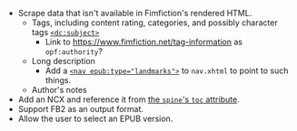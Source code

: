 * Scrape data that isn't available in Fimfiction's rendered HTML.
  * Tags, including content rating, categories, and possibly character tags [`<dc:subject>`](http://www.idpf.org/epub/31/spec/epub-packages.html#sec-opf-dcsubject)
    * Link to <https://www.fimfiction.net/tag-information> as `opf:authority`?
  * Long description
    * Add a [`<nav epub:type="landmarks">`](http://www.idpf.org/epub/31/spec/epub-packages.html#sec-nav-landmarks) to `nav.xhtml` to point to such things.
  * Author's notes
* Add an NCX and reference it from [the `spine`'s `toc` attribute](http://www.idpf.org/epub/31/spec/epub-packages.html#attrdef-spine-toc).
* Support FB2 as an output format.
* Allow the user to select an EPUB version.
